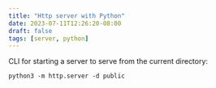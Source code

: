```yaml
---
title: "Http server with Python"
date: 2023-07-11T12:26:20-08:00
draft: false
tags: [server, python]
---
```


CLI for starting a server to serve from the current directory:

```
python3 -m http.server -d public
```

